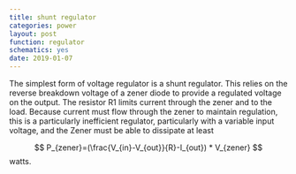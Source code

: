 ```yaml
---
title: shunt regulator
categories: power
layout: post
function: regulator
schematics: yes
date: 2019-01-07
---
```


The simplest form of voltage regulator is a shunt regulator. This relies on the reverse breakdown voltage of a zener diode to provide a regulated voltage on the output. The resistor R1 limits current through the zener and to the load. Because current must flow through the zener to maintain regulation, this is a particularly inefficient regulator, particularly with a variable input voltage, and the Zener must be able to dissipate at least 

$$ P_{zener}=(\frac{V_{in}-V_{out}}{R}-I_{out}) * V_{zener} $$ watts.
